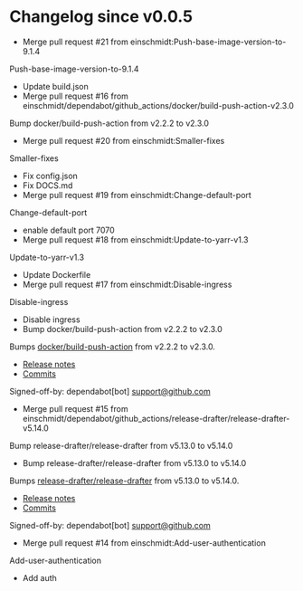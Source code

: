 # Changelog since v0.0.5
- Merge pull request #21 from einschmidt:Push-base-image-version-to-9.1.4

Push-base-image-version-to-9.1.4 
- Update build.json 
- Merge pull request #16 from einschmidt/dependabot/github_actions/docker/build-push-action-v2.3.0

Bump docker/build-push-action from v2.2.2 to v2.3.0 
- Merge pull request #20 from einschmidt:Smaller-fixes

Smaller-fixes 
- Fix config.json 
- Fix DOCS.md 
- Merge pull request #19 from einschmidt:Change-default-port

Change-default-port 
- enable default port 7070 
- Merge pull request #18 from einschmidt:Update-to-yarr-v1.3

Update-to-yarr-v1.3 
- Update Dockerfile 
- Merge pull request #17 from einschmidt:Disable-ingress

Disable-ingress 
- Disable ingress 
- Bump docker/build-push-action from v2.2.2 to v2.3.0

Bumps [docker/build-push-action](https://github.com/docker/build-push-action) from v2.2.2 to v2.3.0.
- [Release notes](https://github.com/docker/build-push-action/releases)
- [Commits](https://github.com/docker/build-push-action/compare/v2.2.2...9379083e426e2e84abb80c8c091f5cdeb7d3fd7a)

Signed-off-by: dependabot[bot] <support@github.com> 
- Merge pull request #15 from einschmidt/dependabot/github_actions/release-drafter/release-drafter-v5.14.0

Bump release-drafter/release-drafter from v5.13.0 to v5.14.0 
- Bump release-drafter/release-drafter from v5.13.0 to v5.14.0

Bumps [release-drafter/release-drafter](https://github.com/release-drafter/release-drafter) from v5.13.0 to v5.14.0.
- [Release notes](https://github.com/release-drafter/release-drafter/releases)
- [Commits](https://github.com/release-drafter/release-drafter/compare/v5.13.0...e5ccf147077e46b0225a80bbe314d795d77bb7a2)

Signed-off-by: dependabot[bot] <support@github.com> 
- Merge pull request #14 from einschmidt:Add-user-authentication

Add-user-authentication 
- Add auth 
